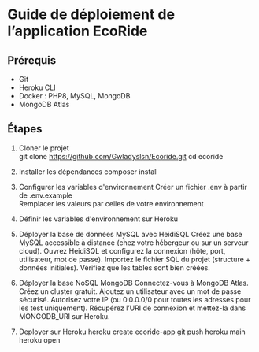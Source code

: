 # Guide de déploiement de l’application EcoRide

## Prérequis

- Git  
- Heroku CLI  
- Docker : PHP8, MySQL, MongoDB
- MongoDB Atlas


## Étapes

1. Cloner le projet  
git clone https://github.com/Gwladyslsn/Ecoride.git
cd ecoride

1. Installer les dépendances 
composer install

2. Configurer les variables d'environnement
Créer un fichier .env à partir de .env.example  
Remplacer les valeurs par celles de votre environnement  

3. Définir les variables d'environnement sur Heroku

4. Déployer la base de données MySQL avec HeidiSQL
Créez une base MySQL accessible à distance (chez votre hébergeur ou sur un serveur cloud).
Ouvrez HeidiSQL et configurez la connexion (hôte, port, utilisateur, mot de passe).
Importez le fichier SQL du projet (structure + données initiales).
Vérifiez que les tables sont bien créées.

5. Déployer la base NoSQL MongoDB 
Connectez-vous à MongoDB Atlas.
Créez un cluster gratuit.
Ajoutez un utilisateur avec un mot de passe sécurisé.
Autorisez votre IP (ou 0.0.0.0/0 pour toutes les adresses pour les test uniquement).
Récupérez l’URI de connexion et mettez-la dans MONGODB_URI sur Heroku.

6. Deployer sur Heroku 
heroku create ecoride-app
git push heroku main
heroku open